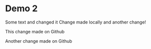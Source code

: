 # Demo 2

Some text and changed it
Change made locally
and another change!
<P>This change made on Github
<P>Another change made on Github
